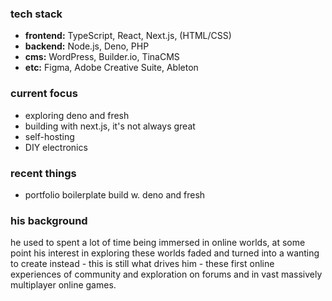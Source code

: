 ### tech stack
- **frontend:** TypeScript, React, Next.js, (HTML/CSS)
- **backend:** Node.js, Deno, PHP
- **cms:** WordPress, Builder.io, TinaCMS
- **etc:** Figma, Adobe Creative Suite, Ableton

### current focus
- exploring deno and fresh
- building with next.js, it's not always great
- self-hosting
- DIY electronics

### recent things
- portfolio boilerplate build w. deno and fresh

### his background
he used to spent a lot of time being immersed in online worlds, at some point his interest in exploring these worlds faded and turned into a wanting to create instead - this is still what drives him - these first online experiences of community and exploration on forums and in vast massively multiplayer online games.
